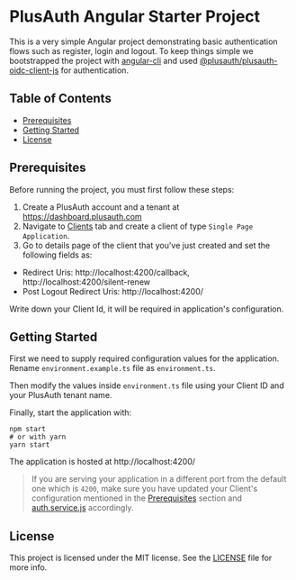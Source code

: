 # PlusAuth Angular Starter Project

This is a very simple Angular project demonstrating basic authentication flows such as register, login and logout.
To keep things simple we bootstrapped the project with
[angular-cli](https://angular.io/cli) and used
[@plusauth/plusauth-oidc-client-js](https://github.com/PlusAuth/plusauth-oidc-client-js) for authentication.

## Table of Contents

- [Prerequisites](#prerequisites)
- [Getting Started](#getting-started)
- [License](#license)

## Prerequisites

Before running the project, you must first follow these steps:

1. Create a PlusAuth account and a tenant at https://dashboard.plusauth.com
2. Navigate to [Clients](https://dashboard.plusauth.com/~clients) tab and create a client of type `Single Page Application`.
3. Go to details page of the client that you've just created and set the following fields as:

- Redirect Uris: http://localhost:4200/callback, http://localhost:4200/silent-renew
- Post Logout Redirect Uris: http://localhost:4200/

Write down your Client Id, it will be required in application's configuration.

## Getting Started

First we need to supply required configuration values for the application. Rename `environment.example.ts` file as `environment.ts`.

Then modify the values inside `environment.ts` file using your Client ID and your PlusAuth tenant name.

Finally, start the application with:

```shell
npm start
# or with yarn
yarn start
```

The application is hosted at http://localhost:4200/

> If you are serving your application in a different port from the default one which is `4200`, 
> make sure you have updated your Client's configuration mentioned in the [Prerequisites](#prerequisites) section and [auth.service.js](src/app/services/auth.service.js) accordingly.

## License

This project is licensed under the MIT license. See the [LICENSE](LICENSE) file for more info.
